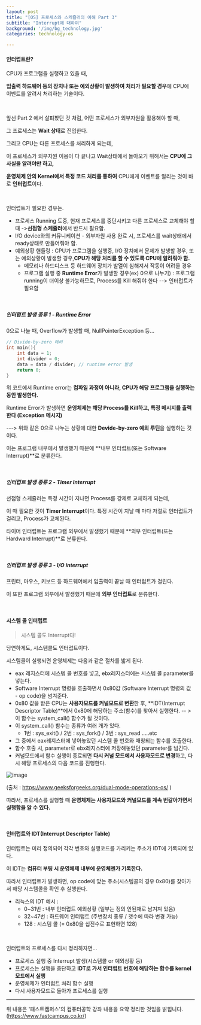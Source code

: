 ```yaml
---
layout: post
title: "[OS] 프로세스와 스케쥴러의 이해 Part 3"
subtitle: "Interrupt에 대하여"
background: '/img/bg_technology.jpg'
categories: technology-os

---
```



#### 인터럽트란?

CPU가 프로그램을 실행하고 있을 때, 

**입출력 하드웨어 등의 장치나 또는 예외상황이 발생하여 처리가 필요할 경우**에 CPU에 이벤트를 알려서 처리하는 기술이다.

<br/>

앞선 Part 2 에서 살펴봤던 것 처럼, 어떤 프로세스가 외부자원을 활용해야 할 때, 

그 프로세스는 **Wait 상태**로 진입한다.

그리고 CPU는 다른 프로세스를 처리하게 되는데,

이 프로세스가 외부자원 이용이 다 끝나고 Wait상태에서 돌아오기 위해서는 **CPU에 그 사실을 알려야만 하고,**

**운영체제 안의 Kernel에서 특정 코드 처리를 통하여** CPU에게 이벤트를 알리는 것이 바로 **인터럽트**이다.

<br/>

인터럽트가 필요한 경우는.

- 프로세스 Running 도중, 현재 프로세스를 중단시키고 다른 프로세스로 교체해야 할 때 ->**선점형 스케쥴러**에서 반드시 필요함.
- I/O device와의 커뮤니케이션 - 외부자원 사용 완료 시, 프로세스를 wait상태에서 ready상태로 만들어줘야 함.
- 예외상황 핸들링 : CPU가 프로그램을 실행중, I/O 장치에서 문제가 발생할 경우, 또는 예외상황이 발생할 경우,**CPU가 해당 처리를 할 수 있도록 CPU에 알려줘야 함.**
  - 메모리나 하드디스크 등 하드웨어 장치가 발열이 심해져서 작동이 어려울 경우
  - 프로그램 실행 중 **Runtime Error**가 발생할 경우(ex) 0으로 나누기) : 프로그램 running이 더이상 불가능하므로, Process를 Kill 해줘야 한다 --> 인터럽트가 필요함

<br/>

##### 인터럽트 발생 종류 1 - Runtime Error

0으로 나눌 때, Overflow가 발생할 때, NullPointerException 등...

```c
// Divide-by-zero 에러
int main(){
    int data = 1;
    int divider = 0;
    data = data / divider; // runtime error 발생
    return 0;
}
```

위 코드에서 Runtime error는 **컴파일 과정이 아니라, CPU가 해당 프로그램을 실행하는 동안 발생한다.**

Runtime Error가 발생하면 **운영체제는 해당 Process를 Kill하고, 특정 메시지를 출력한다 (Exception 메시지)**

---> 위와 같은 0으로 나누는 상황에 대한 **Devide-by-zero 예외 루틴**을 실행하는 것이다.

이는 프로그램 내부에서 발생했기 때문에 **내부 인터럽트(또는 Software Interrupt)**로 분류한다.

<br/>

##### 인터럽트 발생 종류 2 - Timer Interrupt

선점형 스케쥴러는 특정 시간이 지나면 Process를 강제로 교체하게 되는데,

이 때 필요한 것이 **Timer Interrupt**이다. 특정 시간이 지날 때 마다 저절로 인터럽트가 걸리고, Process가 교체된다.

타이머 인터럽트는 프로그램 외부에서 발생했기 때문에 **외부 인터럽트(또는 Hardward Interrupt)**로 분류한다.

<br/>

##### 인터럽트 발생 종류 3 - I/O interrupt

프린터, 마우스, 키보드 등 하드웨어에서 입출력이 끝날 때 인터럽트가 걸린다.

이 또한 프로그램 외부에서 발생했기 때문에 **외부 인터럽트**로 분류한다.

<br/>

#### 시스템 콜 인터럽트

>시스템 콜도 Interrupt다!

당연하게도, 시스템콜도 인터럽트이다. 

시스템콜이 실행되면 운영체제는 다음과 같은 절차를 밟게 된다.

- eax 레지스터에 시스템 콜 번호를 넣고, ebx레지스터에는 시스템 콜 parameter를 넣는다.
- Software Interrupt 명령을 호출하면서 0x80값 (Software Interrupt 명령의 값 - op code)을 넘겨준다.
- 0x80 값을 받은 CPU는 **사용자모드를 커널모드로 변환**한 후, **IDT(Interrupt Descriptor Table)**에서 0x80에 해당하는 주소(함수)를 찾아서 실행한다. -- > 이 함수는 system_call() 함수가 될 것이다.
- 이 system_call() 함수는 종류가 여러 개가 있다.
  - 1번 : sys_exit() / 2번 : sys_fork() / 3번 : sys_read .....etc
- 그 중에서 eax레지스터에 넣어놓았던 시스템 콜 번호와 매칭되는 함수를 호출한다.
- 함수 호출 시, parameter로 ebx레지스터에 저장해놓았던 parameter를 넘긴다.
- 커널모드에서 함수 실행이 종료되면 **다시 커널 모드에서 사용자모드로 변경**하고, 다시 해당 프로세스의 다음 코드를 진행한다.

![image](https://media.geeksforgeeks.org/wp-content/uploads/dual_mode.jpeg)

(출처 : https://www.geeksforgeeks.org/dual-mode-operations-os/ )

따라서, 프로세스를 실행할 때 **운영체제는 사용자모드와 커널모드를 계속 번갈아가면서 실행함을 알 수 있다.**

<br/>

#### 인터럽트와 IDT(Interrupt Descriptor Table)

인터럽트는 미리 정의되어 각각 번호와 실행코드를 가리키는 주소가 IDT에 기록되어 있다.

이 IDT는 **컴퓨터 부팅 시 운영체제 내부에 운영체젠가 기록한다.**

따라서 인터럽트가 발생하면, op code에 맞는 주소(시스템콜의 경우 0x80)를 찾아가서 해당 시스템콜을 확인 후 실행한다.

- 리눅스의 IDT 예시 : 
  - 0~31번 : 내부 인터럽트 예외상황 (일부는 정의 안된채로 남겨져 있음)
  - 32~47번 : 하드웨어 인터럽트 (주변장치 종류 / 갯수에 따라 변경 가능)
  - 128 : 시스템 콜 (= 0x80을 십진수로 표현하면 128)

<br/>

인터럽트와 프로세스를 다시 정리하자면...

- 프로세스 실행 중 Interrupt 발생(시스템콜 or 예외상황 등)
- 프로세스는 실행을 중단하고 **IDT로 가서 인터럽트 번호에 해당하는 함수를 kernel모드에서 실행**
- 운영체제가 인터럽트 처리 함수 실행
- 다시 사용자모드로 돌아가 프로세스를 실행

---
위 내용은 '패스트캠퍼스'의 컴퓨터공학 강좌 내용을 요약 정리한 것임을 밝힙니다.
(https://www.fastcampus.co.kr/)
